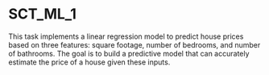 # SCT_ML_1
This task implements a linear regression model to predict house prices based on three features: square footage, number of bedrooms, and number of bathrooms. The goal is to build a predictive model that can accurately estimate the price of a house given these inputs.
